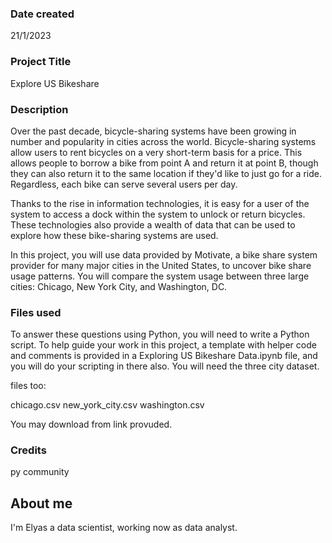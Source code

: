 ### Date created
21/1/2023

### Project Title
Explore US Bikeshare


### Description
Over the past decade, bicycle-sharing systems have been growing in number and popularity in cities across the world. Bicycle-sharing systems allow users to rent bicycles on a very short-term basis for a price. This allows people to borrow a bike from point A and return it at point B, though they can also return it to the same location if they'd like to just go for a ride. Regardless, each bike can serve several users per day.

Thanks to the rise in information technologies, it is easy for a user of the system to access a dock within the system to unlock or return bicycles. These technologies also provide a wealth of data that can be used to explore how these bike-sharing systems are used.

In this project, you will use data provided by Motivate, a bike share system provider for many major cities in the United States, to uncover bike share usage patterns. You will compare the system usage between three large cities: Chicago, New York City, and Washington, DC.


### Files used
To answer these questions using Python, you will need to write a Python script. To help guide your work in this project, a template with helper code and comments is provided in a Exploring US Bikeshare Data.ipynb file, and you will do your scripting in there also. You will need the three city dataset.

files too:

chicago.csv
new_york_city.csv
washington.csv

You may download from link provuded.


### Credits
py community  

## About me
I'm Elyas a data scientist, working now as data analyst.
